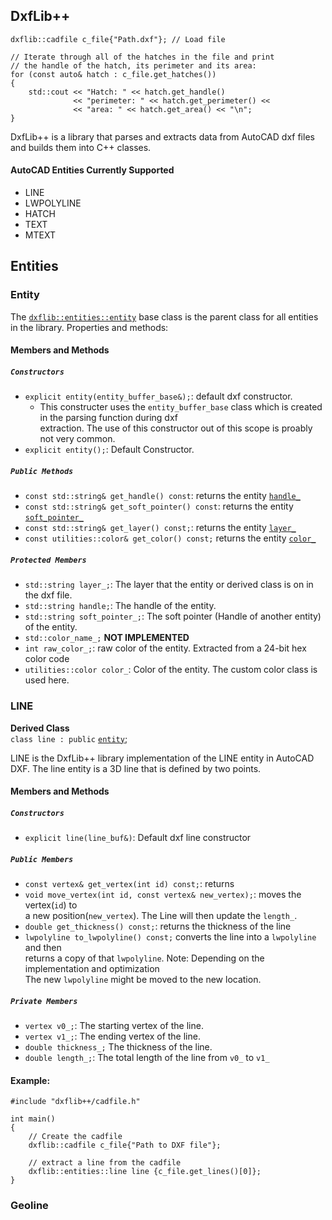 ## DxfLib++

````
dxflib::cadfile c_file{"Path.dxf"}; // Load file

// Iterate through all of the hatches in the file and print
// the handle of the hatch, its perimeter and its area:
for (const auto& hatch : c_file.get_hatches())
{
	std::cout << "Hatch: " << hatch.get_handle()
			  << "perimeter: " << hatch.get_perimeter() <<
              << "area: " << hatch.get_area() << "\n";
}	
````

DxfLib++ is a library that parses and extracts data from AutoCAD dxf files and builds them into
C++ classes.

#### AutoCAD Entities Currently Supported

- LINE
- LWPOLYLINE
- HATCH
- TEXT
- MTEXT


## Entities

### Entity <a name="entity"></a>

The [`dxflib::entities::entity`](#entity) base class is the parent class for all entities in the library. Properties and
methods:

#### Members and Methods

##### `Constructors` <a name="entity::constructors"></a>

- `explicit entity(entity_buffer_base&);`: default dxf constructor.
  - This constructer uses the `entity_buffer_base` class which is created in the parsing function during dxf \
  extraction. The use of this constructor out of this scope is proably not very common.
- `explicit entity();`: Default Constructor.

##### `Public Methods` <a name="entity::public_methods"></a>

- `const std::string& get_handle() const`: returns the entity [`handle_`](#entity::protected_members) 
- `const std::string& get_soft_pointer() const`: returns the entity [`soft_pointer_`](#entity::protected_members) 
- `const std::string& get_layer() const;`: returns the entity [`layer_`](#entity::protected_members) 
- `const utilities::color& get_color() const;` returns the entity [`color_`](#entity::protected_members) 

##### `Protected Members` <a name="entity::protected_members"></a>

- `std::string layer_;`: The layer that the entity or derived class is on in the dxf file.
- `std::string handle;`: The handle of the entity.
- `std::string soft_pointer_;`: The soft pointer (Handle of another entity) of the entity.
- `std::color_name_;` **NOT IMPLEMENTED**
- `int raw_color_;`: raw color of the entity. Extracted from a 24-bit hex color code
- `utilities::color color_`: Color of the entity. The custom color class is used here.

### LINE

**Derived Class**\
`class line : public` [`entity`](#entity);

LINE is the DxfLib++ library implementation of the LINE entity in AutoCAD DXF. 
The line entity is a 3D line that is defined by two points.

#### Members and Methods

##### `Constructors` 
- `explicit line(line_buf&)`: Default dxf line constructor

##### `Public Members`
- `const vertex& get_vertex(int id) const;`: returns
- `void move_vertex(int id, const vertex& new_vertex);`: moves the vertex(`id`) to\
a new position(`new_vertex`). The Line will then update the `length_`.
- `double get_thickness() const;`: returns the thickness of the line
- `lwpolyline to_lwpolyline() const;` converts the line into a `lwpolyline` and then \
returns a copy of that `lwpolyline`. Note: Depending on the implementation and optimization\
The new `lwpolyline` might be moved to the new location.

##### `Private Members`
- `vertex v0_;`: The starting vertex of the line.
- `vertex v1_;`: The ending vertex of the line.
- `double thickness_;` The thickness of the line.
- `double length_;`: The total length of the line from `v0_` to `v1_`

#### Example:
```
#include "dxflib++/cadfile.h"

int main()
{
	// Create the cadfile
	dxflib::cadfile c_file{"Path to DXF file"};
	
	// extract a line from the cadfile
	dxflib::entities::line line {c_file.get_lines()[0]};
}
```
### Geoline



